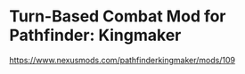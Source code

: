 # Turn-Based Combat Mod for Pathfinder: Kingmaker
https://www.nexusmods.com/pathfinderkingmaker/mods/109

